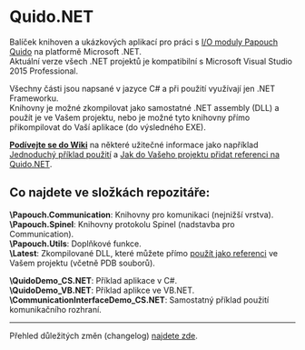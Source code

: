 # Quido.NET
Balíček knihoven a ukázkových aplikací pro práci s [I/O moduly Papouch Quido](https://www.papouch.com/cz/website/mainmenu/clanky/vyberte-si/io-pro-ethernet-usb-rs485-rs232/) na platformě Microsoft .NET.  
Aktuální verze všech .NET projektů je kompatibilní s Microsoft Visual Studio 2015 Professional.  

Všechny části jsou napsané v jazyce C# a při použití využívají jen .NET Frameworku.  
Knihovny je možné zkompilovat jako samostatné .NET assembly (DLL) a použít je ve Vašem projektu, nebo je možné tyto knihovny přímo přikompilovat do Vaší aplikace (do výsledného EXE).

**[Podívejte se do Wiki](https://github.com/Papouchcom/quido.net/wiki)** na některé užitečné informace jako například [Jednoduchý příklad použití](https://github.com/Papouchcom/quido.net/wiki/Z%C3%A1kladn%C3%AD-p%C5%99%C3%ADklad-pou%C5%BEit%C3%AD) a [Jak do Vašeho projektu přidat referenci na Quido.NET](https://github.com/Papouchcom/quido.net/wiki/Jak-do-projektu-p%C5%99idat-referenci-na-knihovny-Quido.NET%3F).

Co najdete ve složkách repozitáře:
-------------
**\Papouch.Communication**:  Knihovny pro komunikaci (nejnižší vrstva).  
**\Papouch.Spinel**: Knihovny protokolu Spinel (nadstavba pro Communication).  
**\Papouch.Utils**: Doplňkové funkce.  
**\Latest**: Zkompilované DLL, které můžete přímo [použít jako referenci](https://github.com/Papouchcom/quido.net/wiki/Jak-do-projektu-p%C5%99idat-referenci-na-knihovny-Quido.NET%3F) ve Vašem projektu (včetně PDB souborů).
  
**\QuidoDemo_CS.NET**: Příklad aplikace v C#.  
**\QuidoDemo_VB.NET**: Příklad aplikce ve VB.NET.  
**\CommunicationInterfaceDemo_CS.NET**: Samostatný příklad použití komunikačního rozhraní.  
***
Přehled důležitých změn (changelog) [najdete zde](https://github.com/Papouchcom/quido.net/wiki).
